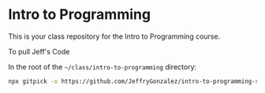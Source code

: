 # Intro to Programming

This is your class repository for the Intro to Programming course.


To pull Jeff's Code

In the root of the `~/class/intro-to-programming` directory:

```sh
npx gitpick -o https://github.com/JeffryGonzalez/intro-to-programming-sep-2025 instructor
```

